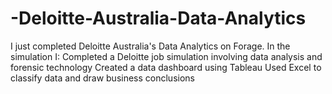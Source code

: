 # -Deloitte-Australia-Data-Analytics
I just completed Deloitte Australia's Data Analytics on Forage. In the simulation I: Completed a Deloitte job simulation involving data analysis and forensic technology Created a data dashboard using Tableau Used Excel to classify data and draw business conclusions
